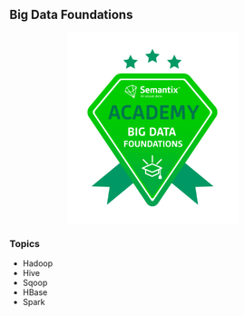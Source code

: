##  Big Data Foundations

<p align="center">
    <img width="300" src="https://github.com/raquelcolares/Data-Engineering_Semantix/blob/main/1%20-%20Big%20Data%20Foundations/image%20Big%20Data%20Foundations%20Semantix.png">
</p>

### Topics

* Hadoop
* Hive 
* Sqoop
* HBase
* Spark
